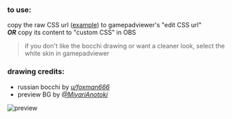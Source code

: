 ### to use: <br />
copy the raw CSS url ([example](https://raw.githubusercontent.com/nkzung/bocchi-xbox/refs/heads/main/bocchi-xbox.css)) to gamepadviewer's "edit CSS url" <br />
***OR*** copy its content to "custom CSS" in OBS <br />
> if you don't like the bocchi drawing or want a cleaner look, select the white skin in gamepadviewer

### drawing credits: <br />
- russian bocchi by [*u/foxman666*](https://www.reddit.com/r/BocchiTheRock/comments/19ers34/russian_bocchi/) <br />
- preview BG by [*@MiyariAnotoki*](https://www.pixiv.net/en/artworks/103080258)

![preview](https://github.com/user-attachments/assets/032e7047-d837-442e-87b8-9805dfa91dea)
